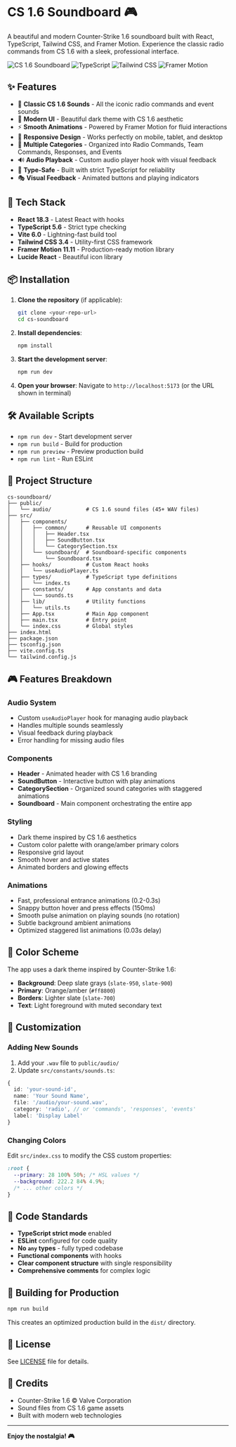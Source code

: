 # CS 1.6 Soundboard 🎮

A beautiful and modern Counter-Strike 1.6 soundboard built with React, TypeScript, Tailwind CSS, and Framer Motion. Experience the classic radio commands from CS 1.6 with a sleek, professional interface.

![CS 1.6 Soundboard](https://img.shields.io/badge/React-18.3-blue?logo=react)
![TypeScript](https://img.shields.io/badge/TypeScript-5.6-blue?logo=typescript)
![Tailwind CSS](https://img.shields.io/badge/Tailwind-3.4-blue?logo=tailwindcss)
![Framer Motion](https://img.shields.io/badge/Framer_Motion-11.11-blue)

## ✨ Features

- 🎯 **Classic CS 1.6 Sounds** - All the iconic radio commands and event sounds
- 🎨 **Modern UI** - Beautiful dark theme with CS 1.6 aesthetic
- ⚡ **Smooth Animations** - Powered by Framer Motion for fluid interactions
- 📱 **Responsive Design** - Works perfectly on mobile, tablet, and desktop
- 🎵 **Multiple Categories** - Organized into Radio Commands, Team Commands, Responses, and Events
- 🔊 **Audio Playback** - Custom audio player hook with visual feedback
- 💪 **Type-Safe** - Built with strict TypeScript for reliability
- 🎭 **Visual Feedback** - Animated buttons and playing indicators

## 🚀 Tech Stack

- **React 18.3** - Latest React with hooks
- **TypeScript 5.6** - Strict type checking
- **Vite 6.0** - Lightning-fast build tool
- **Tailwind CSS 3.4** - Utility-first CSS framework
- **Framer Motion 11.11** - Production-ready motion library
- **Lucide React** - Beautiful icon library

## 📦 Installation

1. **Clone the repository** (if applicable):

   ```bash
   git clone <your-repo-url>
   cd cs-soundboard
   ```

2. **Install dependencies**:

   ```bash
   npm install
   ```

3. **Start the development server**:

   ```bash
   npm run dev
   ```

4. **Open your browser**:
   Navigate to `http://localhost:5173` (or the URL shown in terminal)

## 🛠️ Available Scripts

- `npm run dev` - Start development server
- `npm run build` - Build for production
- `npm run preview` - Preview production build
- `npm run lint` - Run ESLint

## 📁 Project Structure

```
cs-soundboard/
├── public/
│   └── audio/           # CS 1.6 sound files (45+ WAV files)
├── src/
│   ├── components/
│   │   ├── common/      # Reusable UI components
│   │   │   ├── Header.tsx
│   │   │   ├── SoundButton.tsx
│   │   │   └── CategorySection.tsx
│   │   └── soundboard/  # Soundboard-specific components
│   │       └── Soundboard.tsx
│   ├── hooks/           # Custom React hooks
│   │   └── useAudioPlayer.ts
│   ├── types/           # TypeScript type definitions
│   │   └── index.ts
│   ├── constants/       # App constants and data
│   │   └── sounds.ts
│   ├── lib/             # Utility functions
│   │   └── utils.ts
│   ├── App.tsx          # Main App component
│   ├── main.tsx         # Entry point
│   └── index.css        # Global styles
├── index.html
├── package.json
├── tsconfig.json
├── vite.config.ts
└── tailwind.config.js
```

## 🎮 Features Breakdown

### Audio System

- Custom `useAudioPlayer` hook for managing audio playback
- Handles multiple sounds seamlessly
- Visual feedback during playback
- Error handling for missing audio files

### Components

- **Header** - Animated header with CS 1.6 branding
- **SoundButton** - Interactive button with play animations
- **CategorySection** - Organized sound categories with staggered animations
- **Soundboard** - Main component orchestrating the entire app

### Styling

- Dark theme inspired by CS 1.6 aesthetics
- Custom color palette with orange/amber primary colors
- Responsive grid layout
- Smooth hover and active states
- Animated borders and glowing effects

### Animations

- Fast, professional entrance animations (0.2-0.3s)
- Snappy button hover and press effects (150ms)
- Smooth pulse animation on playing sounds (no rotation)
- Subtle background ambient animations
- Optimized staggered list animations (0.03s delay)

## 🎨 Color Scheme

The app uses a dark theme inspired by Counter-Strike 1.6:

- **Background**: Deep slate grays (`slate-950`, `slate-900`)
- **Primary**: Orange/amber (`#ff8800`)
- **Borders**: Lighter slate (`slate-700`)
- **Text**: Light foreground with muted secondary text

## 🔧 Customization

### Adding New Sounds

1. Add your `.wav` file to `public/audio/`
2. Update `src/constants/sounds.ts`:

```typescript
{
  id: 'your-sound-id',
  name: 'Your Sound Name',
  file: '/audio/your-sound.wav',
  category: 'radio', // or 'commands', 'responses', 'events'
  label: 'Display Label'
}
```

### Changing Colors

Edit `src/index.css` to modify the CSS custom properties:

```css
:root {
  --primary: 28 100% 50%; /* HSL values */
  --background: 222.2 84% 4.9%;
  /* ... other colors */
}
```

## 📝 Code Standards

- **TypeScript strict mode** enabled
- **ESLint** configured for code quality
- **No `any` types** - fully typed codebase
- **Functional components** with hooks
- **Clear component structure** with single responsibility
- **Comprehensive comments** for complex logic

## 🚀 Building for Production

```bash
npm run build
```

This creates an optimized production build in the `dist/` directory.

## 📄 License

See [LICENSE](LICENSE) file for details.

## 🙏 Credits

- Counter-Strike 1.6 © Valve Corporation
- Sound files from CS 1.6 game assets
- Built with modern web technologies

---

**Enjoy the nostalgia! 🎮**

